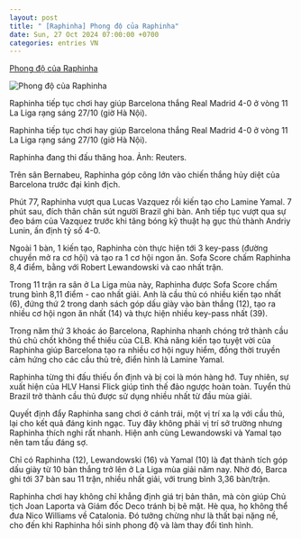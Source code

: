 ```yaml
---
layout: post
title: " [Raphinha] Phong độ của Raphinha"
date: Sun, 27 Oct 2024 07:00:00 +0700
categories: entries VN
---
```

[Phong độ của Raphinha](https://znews.vn/phong-do-cua-raphinha-post1506970.html)

![Phong độ của Raphinha](https://photo.znews.vn/w1250/Uploaded/mfnuy/2024_10_27/rapinha_dat_phong_do_dinh_caodsdds.jpg)

Raphinha tiếp tục chơi hay giúp Barcelona thắng Real Madrid 4-0 ở vòng 11 La Liga rạng sáng 27/10 (giờ Hà Nội).

Raphinha tiếp tục chơi hay giúp Barcelona thắng Real Madrid 4-0 ở vòng 11 La Liga rạng sáng 27/10 (giờ Hà Nội).

Raphinha đang thi đấu thăng hoa. Ảnh: Reuters.

Trên sân Bernabeu, Raphinha góp công lớn vào chiến thắng hủy diệt của Barcelona trước đại kình địch.

Phút 77, Raphinha vượt qua Lucas Vazquez rồi kiến tạo cho Lamine Yamal. 7 phút sau, đích thân chân sút người Brazil ghi bàn. Anh tiếp tục vượt qua sự đeo bám của Vazquez trước khi tâng bóng kỹ thuật hạ gục thủ thành Andriy Lunin, ấn định tỷ số 4-0.

Ngoài 1 bàn, 1 kiến tạo, Raphinha còn thực hiện tới 3 key-pass (đường chuyền mở ra cơ hội) và tạo ra 1 cơ hội ngon ăn. Sofa Score chấm Raphinha 8,4 điểm, bằng với Robert Lewandowski và cao nhất trận.

Trong 11 trận ra sân ở La Liga mùa này, Raphinha được Sofa Score chấm trung bình 8,11 điểm - cao nhất giải. Anh là cầu thủ có nhiều kiến tạo nhất (6), đứng thứ 2 trong danh sách góp dấu giày vào bàn thắng (12), tạo ra nhiều cơ hội ngon ăn nhất (14) và thực hiện nhiều key-pass nhất (39).

Trong năm thứ 3 khoác áo Barcelona, Raphinha nhanh chóng trở thành cầu thủ chủ chốt không thể thiếu của CLB. Khả năng kiến tạo tuyệt vời của Raphinha giúp Barcelona tạo ra nhiều cơ hội nguy hiểm, đồng thời truyền cảm hứng cho các cầu thủ trẻ, điển hình là Lamine Yamal.

Raphinha từng thi đấu thiếu ổn định và bị coi là món hàng hớ. Tuy nhiên, sự xuất hiện của HLV Hansi Flick giúp tình thế đảo ngược hoàn toàn. Tuyển thủ Brazil trở thành cầu thủ được sử dụng nhiều nhất từ ​​đầu mùa giải.

Quyết định đẩy Raphinha sang chơi ở cánh trái, một vị trí xa lạ với cầu thủ, lại cho kết quả đáng kinh ngạc. Tuy đây không phải vị trí sở trường nhưng Raphinha thích nghi rất nhanh. Hiện anh cùng Lewandowski và Yamal tạo nên tam tấu đáng sợ.

Chỉ có Raphinha (12), Lewandowski (16) và Yamal (10) là đạt thành tích góp dấu giày từ 10 bàn thắng trở lên ở La Liga mùa giải năm nay. Nhờ đó, Barca ghi tới 37 bàn sau 11 trận, nhiều nhất giải, với trung bình 3,36 bàn/trận.

Raphinha chơi hay không chỉ khẳng định giá trị bản thân, mà còn giúp Chủ tịch Joan Laporta và Giám đốc Deco tránh bị bẽ mặt. Hè qua, họ không thể đưa Nico Williams về Catalonia. Đó tưởng chừng như là thất bại nặng nề, cho đến khi Raphinha hồi sinh phong độ và làm thay đổi tình hình.

